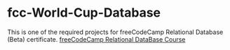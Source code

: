 # fcc-World-Cup-Database
This is one of the required projects for freeCodeCamp Relational Database (Beta) certificate.
[freeCodeCamp Relational DataBase Course](https://www.freecodecamp.org/learn/relational-database)
